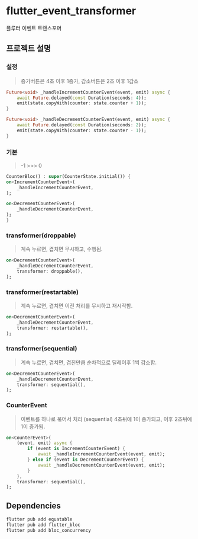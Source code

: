 # flutter_event_transformer

플루터 이벤트 트랜스포머

## 프로젝트 설명

### 설정

> 증가버튼은 4초 이후 1증가, 감소버튼은 2초 이후 1감소

```dart
Future<void> _handleIncrementCounterEvent(event, emit) async {
    await Future.delayed(const Duration(seconds: 4));
    emit(state.copyWith(counter: state.counter + 1));
}

Future<void> _handleDecrementCounterEvent(event, emit) async {
    await Future.delayed(const Duration(seconds: 2));
    emit(state.copyWith(counter: state.counter - 1));
}
```

### 기본

> -1 >>> 0

```dart
CounterBloc() : super(CounterState.initial()) {
on<IncrementCounterEvent>(
    _handleIncrementCounterEvent,
);

on<DecrementCounterEvent>(
    _handleDecrementCounterEvent,
);
}
```

### transformer(droppable)

> 계속 누르면, 겹치면 무시하고, 수행됨.

```dart
on<DecrementCounterEvent>(
    _handleDecrementCounterEvent,
    transformer: droppable(),
);
```

### transformer(restartable)

> 계속 누르면, 겹치면 이전 처리를 무시하고 재시작함.

```dart
on<DecrementCounterEvent>(
    _handleDecrementCounterEvent,
    transformer: restartable(),
);
```

### transformer(sequential)

> 계속 누르면, 겹치면, 겹친만큼 순차적으로  딜레이후 1씩 감소함.

```dart
on<DecrementCounterEvent>(
    _handleDecrementCounterEvent,
    transformer: sequential(),
);
```

### CounterEvent

> 이벤트를 하나로 묶어서 처리 (sequential)
> 4초뒤에 1이 증가되고, 이후 2초뒤에 1이 증가됨.

```dart
on<CounterEvent>(
    (event, emit) async {
        if (event is IncrementCounterEvent) {
            await _handleIncrementCounterEvent(event, emit);
        } else if (event is DecrementCounterEvent) {
            await _handleDecrementCounterEvent(event, emit);
        }
    },
    transformer: sequential(),
);
```

## Dependencies

```bash
flutter pub add equatable
flutter pub add flutter_bloc
flutter pub add bloc_concurrency
```
